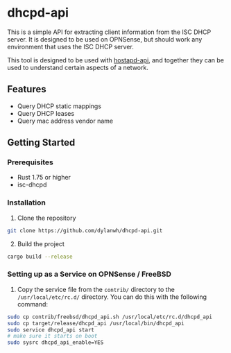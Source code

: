 # dhcpd-api

This is a simple API for extracting client information from the ISC DHCP server. It is designed to be used on OPNSense, but should work any environment that uses the ISC DHCP server.

This tool is designed to be used with [hostapd-api](https://github.com/dylanwh/hostapd-api),
and together they can be used to understand certain aspects of a network.

## Features

* Query DHCP static mappings
* Query DHCP leases
* Query mac address vendor name

## Getting Started

### Prerequisites

* Rust 1.75 or higher
* isc-dhcpd

### Installation

1. Clone the repository

```bash
git clone https://github.com/dylanwh/dhcpd-api.git
```

2. Build the project

```bash
cargo build --release
```

### Setting up as a Service on OPNSense / FreeBSD

1. Copy the service file from the `contrib/` directory to the `/usr/local/etc/rc.d/` directory. You can do this with the following command:

```bash
sudo cp contrib/freebsd/dhcpd_api.sh /usr/local/etc/rc.d/dhcpd_api
sudo cp target/release/dhcpd_api /usr/local/bin/dhcpd_api
sudo service dhcpd_api start
# make sure it starts on boot
sudo sysrc dhcpd_api_enable=YES
```


